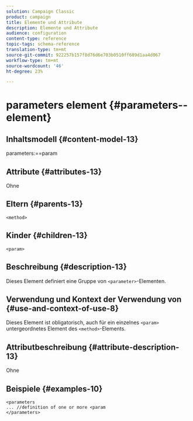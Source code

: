 ```yaml
---
solution: Campaign Classic
product: campaign
title: Elemente und Attribute
description: Elemente und Attribute
audience: configuration
content-type: reference
topic-tags: schema-reference
translation-type: tm+mt
source-git-commit: 922257b157f8d76d6e703b0510ff689d1aa4d067
workflow-type: tm+mt
source-wordcount: '46'
ht-degree: 23%

---
```



# parameters element {#parameters--element}

## Inhaltsmodell {#content-model-13}

parameters:==param

## Attribute {#attributes-13}

Ohne

## Eltern {#parents-13}

`<method>`

## Kinder {#children-13}

`<param>`

## Beschreibung {#description-13}

Dieses Element definiert eine Gruppe von `<parameter>`-Elementen.

## Verwendung und Kontext der Verwendung von {#use-and-context-of-use-8}

Dieses Element ist obligatorisch, auch für ein einzelnes `<param>` untergeordnetes Element des `<method>`-Elements.

## Attributbeschreibung {#attribute-description-13}

Ohne

## Beispiele {#examples-10}

```
<parameters
... //definition of one or more <param
</parameters>
```
